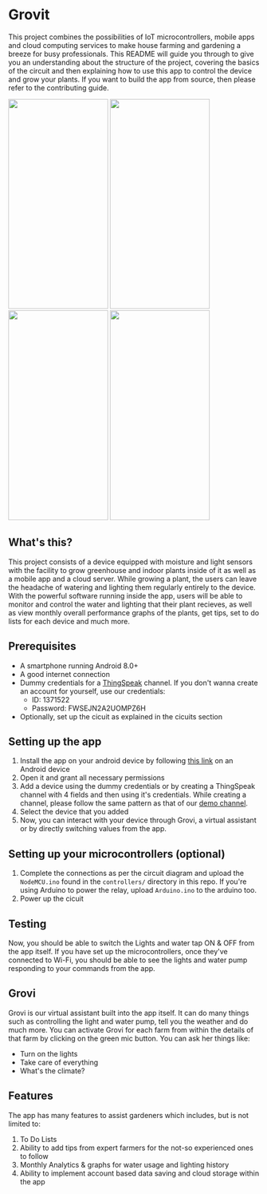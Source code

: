 # Grovit
This project combines the possibilities of IoT microcontrollers, mobile apps and cloud computing services to make house farming and gardening a breeze for busy professionals. This README will guide you through to give you an understanding about the structure of the project, covering the basics of the circuit and then explaining how to use this app to control the device and grow your plants. If you want to build the app from source, then please refer to the contributing guide.

<a><img src="https://github.com/vishalkrishnads/Grovit/blob/master/.github/Screenshots/adding.png?raw=true" height="420" width="200" ></a>
<a><img src="https://github.com/vishalkrishnads/Grovit/blob/master/.github/Screenshots/home.png?raw=true" height="420" width="200" ></a>
<a><img src="https://github.com/vishalkrishnads/Grovit/blob/master/.github/Screenshots/details.png?raw=true" height="420" width="200" ></a>
<a><img src="https://github.com/vishalkrishnads/Grovit/blob/master/.github/Screenshots/watering.png?raw=true" height="420" width="200" ></a>

## What's this?
This project consists of a device equipped with moisture and light sensors with the facility to grow greenhouse and indoor plants inside of it as well as a mobile app and a cloud server. While growing a plant, the users can leave the headache of watering and lighting them regularly entirely to the device. With the powerful software running inside the app, users will be able to monitor and control the water and lighting that their plant recieves, as well as view monthly overall performance graphs of the plants, get tips, set to do lists for each device and much more.

## Prerequisites
* A smartphone running Android 8.0+
* A good internet connection
* Dummy credentials for a [ThingSpeak](https://thingspeak.com) channel. If you don't wanna create an account for yourself, use our credentials:
  * ID: 1371522
  * Password: FWSEJN2A2UOMPZ6H
* Optionally, set up the cicuit as explained in the cicuits section 

## Setting up the app
1. Install the app on your android device by following [this link](https://drive.google.com/file/d/1Ok9KaMp1aSh3Tp1zmp3DB-eL4I84cjbG/view?usp=sharing) on an Android device
2. Open it and grant all necessary permissions
3. Add a device using the dummy credentials or by creating a ThingSpeak channel with 4 fields and then using it's credentials. While creating a channel, please follow the same pattern as that of our [demo channel](https://thingspeak.com/channels/1315722).
4. Select the device that you added
5. Now, you can interact with your device through Grovi, a virtual assistant or by directly switching values from the app.

## Setting up your microcontrollers (optional)
1. Complete the connections as per the circuit diagram and upload the `NodeMCU.ino` found in the `controllers/` directory in this repo. If you're using Arduino to power the relay, upload `Arduino.ino` to the arduino too.
2. Power up the cicuit

## Testing
Now, you should be able to switch the Lights and water tap ON & OFF from the app itself. If you have set up the microcontrollers, once they've connected to Wi-Fi, you should be able to see the lights and water pump responding to your commands from the app.

## Grovi
Grovi is our virtual assistant built into the app itself. It can do many things such as controlling the light and water pump, tell you the weather and do much more. You can activate Grovi for each farm from within the details of that farm by clicking on the green mic button. You can ask her things like:
* Turn on the lights
* Take care of everything
* What's the climate?

## Features
The app has many features to assist gardeners which includes, but is not limited to:
1. To Do Lists
2. Ability to add tips from expert farmers for the not-so experienced ones to follow
3. Monthly Analytics & graphs for water usage and lighting history
4. Ability to implement account based data saving and cloud storage within the app
